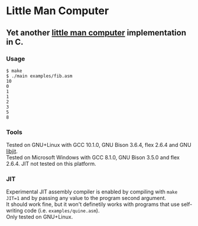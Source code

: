 # Little Man Computer
## Yet another [little man computer](https://en.wikipedia.org/wiki/Little_man_computer) implementation in C.

### Usage
```
$ make
$ ./main examples/fib.asm
10
0
1
1
2
3
5
8
```

### Tools
Tested on GNU+Linux with GCC 10.1.0, GNU Bison 3.6.4, flex 2.6.4 and GNU [libjit](http://git.savannah.gnu.org/cgit/libjit.git/commit/?id=942c988db170d98061a9e934fb3d7b618b7d5137).  
Tested on Microsoft Windows with GCC 8.1.0, GNU Bison 3.5.0 and flex 2.6.4. JIT not tested on this platform.  

### JIT
Experimental JIT assembly compiler is enabled by compiling with `make JIT=1` and by passing any value to the program second argument.  
It should work fine, but it won't definetily works with programs that use self-writing code (i.e. `examples/quine.asm`).  
Only tested on GNU+Linux.
